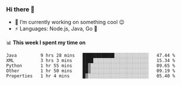 ### Hi there 👋

<!--
**nodejh/nodejh** is a ✨ _special_ ✨ repository because its `README.md` (this file) appears on your GitHub profile.

Here are some ideas to get you started:

- 🔭 I’m currently working on ...
- 🌱 I’m currently learning ...
- 👯 I’m looking to collaborate on ...
- 🤔 I’m looking for help with ...
- 💬 Ask me about ...
- 📫 How to reach me: ...
- 😄 Pronouns: ...
- ⚡ Fun fact: ...
-->

- 🔭 I’m currently working on something cool :wink:
- ⚡ Languages: Node.js, Java, Go :thought_balloon:

📊 **This week I spent my time on**

<!--START_SECTION:waka-->
```text
Java         9 hrs 28 mins   ████████████░░░░░░░░░░░░░   47.44 % 
XML          3 hrs 3 mins    ████░░░░░░░░░░░░░░░░░░░░░   15.34 % 
Python       1 hr 55 mins    ██▒░░░░░░░░░░░░░░░░░░░░░░   09.65 % 
Other        1 hr 50 mins    ██▒░░░░░░░░░░░░░░░░░░░░░░   09.19 % 
Properties   1 hr 4 mins     █▒░░░░░░░░░░░░░░░░░░░░░░░   05.40 % 
```
<!--END_SECTION:waka-->


<!--
:traffic_light: **Visitors**

![visitors](https://visitor-badge.glitch.me/badge?page_id=nodejh.nodejh)
-->
